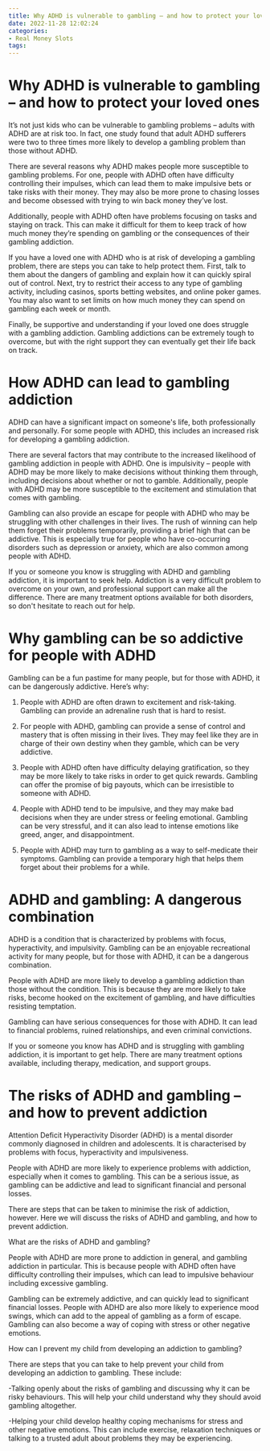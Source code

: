 ```yaml
---
title: Why ADHD is vulnerable to gambling – and how to protect your loved ones
date: 2022-11-28 12:02:24
categories:
- Real Money Slots
tags:
---
```



#  Why ADHD is vulnerable to gambling – and how to protect your loved ones

It’s not just kids who can be vulnerable to gambling problems – adults with ADHD are at risk too. In fact, one study found that adult ADHD sufferers were two to three times more likely to develop a gambling problem than those without ADHD.

There are several reasons why ADHD makes people more susceptible to gambling problems. For one, people with ADHD often have difficulty controlling their impulses, which can lead them to make impulsive bets or take risks with their money. They may also be more prone to chasing losses and become obsessed with trying to win back money they’ve lost.

Additionally, people with ADHD often have problems focusing on tasks and staying on track. This can make it difficult for them to keep track of how much money they’re spending on gambling or the consequences of their gambling addiction.

If you have a loved one with ADHD who is at risk of developing a gambling problem, there are steps you can take to help protect them. First, talk to them about the dangers of gambling and explain how it can quickly spiral out of control. Next, try to restrict their access to any type of gambling activity, including casinos, sports betting websites, and online poker games. You may also want to set limits on how much money they can spend on gambling each week or month.

Finally, be supportive and understanding if your loved one does struggle with a gambling addiction. Gambling addictions can be extremely tough to overcome, but with the right support they can eventually get their life back on track.

#  How ADHD can lead to gambling addiction

ADHD can have a significant impact on someone's life, both professionally and personally. For some people with ADHD, this includes an increased risk for developing a gambling addiction.

There are several factors that may contribute to the increased likelihood of gambling addiction in people with ADHD. One is impulsivity – people with ADHD may be more likely to make decisions without thinking them through, including decisions about whether or not to gamble. Additionally, people with ADHD may be more susceptible to the excitement and stimulation that comes with gambling.

Gambling can also provide an escape for people with ADHD who may be struggling with other challenges in their lives. The rush of winning can help them forget their problems temporarily, providing a brief high that can be addictive. This is especially true for people who have co-occurring disorders such as depression or anxiety, which are also common among people with ADHD.

If you or someone you know is struggling with ADHD and gambling addiction, it is important to seek help. Addiction is a very difficult problem to overcome on your own, and professional support can make all the difference. There are many treatment options available for both disorders, so don't hesitate to reach out for help.

#  Why gambling can be so addictive for people with ADHD

Gambling can be a fun pastime for many people, but for those with ADHD, it can be dangerously addictive. Here’s why:

1. People with ADHD are often drawn to excitement and risk-taking. Gambling can provide an adrenaline rush that is hard to resist.

2. For people with ADHD, gambling can provide a sense of control and mastery that is often missing in their lives. They may feel like they are in charge of their own destiny when they gamble, which can be very addictive.

3. People with ADHD often have difficulty delaying gratification, so they may be more likely to take risks in order to get quick rewards. Gambling can offer the promise of big payouts, which can be irresistible to someone with ADHD.

4. People with ADHD tend to be impulsive, and they may make bad decisions when they are under stress or feeling emotional. Gambling can be very stressful, and it can also lead to intense emotions like greed, anger, and disappointment.

5. People with ADHD may turn to gambling as a way to self-medicate their symptoms. Gambling can provide a temporary high that helps them forget about their problems for a while.

#  ADHD and gambling: A dangerous combination

ADHD is a condition that is characterized by problems with focus, hyperactivity, and impulsivity. Gambling can be an enjoyable recreational activity for many people, but for those with ADHD, it can be a dangerous combination.

People with ADHD are more likely to develop a gambling addiction than those without the condition. This is because they are more likely to take risks, become hooked on the excitement of gambling, and have difficulties resisting temptation.

Gambling can have serious consequences for those with ADHD. It can lead to financial problems, ruined relationships, and even criminal convictions.

If you or someone you know has ADHD and is struggling with gambling addiction, it is important to get help. There are many treatment options available, including therapy, medication, and support groups.

#  The risks of ADHD and gambling – and how to prevent addiction

Attention Deficit Hyperactivity Disorder (ADHD) is a mental disorder commonly diagnosed in children and adolescents. It is characterised by problems with focus, hyperactivity and impulsiveness.

People with ADHD are more likely to experience problems with addiction, especially when it comes to gambling. This can be a serious issue, as gambling can be addictive and lead to significant financial and personal losses.

There are steps that can be taken to minimise the risk of addiction, however. Here we will discuss the risks of ADHD and gambling, and how to prevent addiction.

What are the risks of ADHD and gambling?

People with ADHD are more prone to addiction in general, and gambling addiction in particular. This is because people with ADHD often have difficulty controlling their impulses, which can lead to impulsive behaviour including excessive gambling.

Gambling can be extremely addictive, and can quickly lead to significant financial losses. People with ADHD are also more likely to experience mood swings, which can add to the appeal of gambling as a form of escape. Gambling can also become a way of coping with stress or other negative emotions.

How can I prevent my child from developing an addiction to gambling?

There are steps that you can take to help prevent your child from developing an addiction to gambling. These include:

-Talking openly about the risks of gambling and discussing why it can be risky behaviours. This will help your child understand why they should avoid gambling altogether.

-Helping your child develop healthy coping mechanisms for stress and other negative emotions. This can include exercise, relaxation techniques or talking to a trusted adult about problems they may be experiencing.